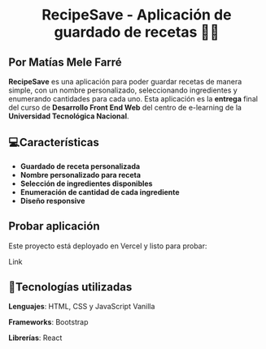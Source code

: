 <h1 align="center" id="title">RecipeSave - Aplicación de guardado de recetas 👨‍🍳</h1>
<h2>Por Matías Mele Farré</h2>

<p id="description"><b>RecipeSave</b> es una aplicación para poder guardar recetas de manera simple, con un nombre personalizado, seleccionando ingredientes y enumerando cantidades para cada uno. Esta aplicación es la <b>entrega</b> final del curso de <b>Desarrollo Front End Web</b> del centro de e-learning de la <b>Universidad Tecnológica Nacional</b>.</p>


<h2>💻Características</h2>

*   <b>Guardado de receta personalizada</b>
*   <b>Nombre personalizado para receta</b>
*   <b>Selección de ingredientes disponibles</b>
*   <b>Enumeración de cantidad de cada ingrediente</b>
*   <b>Diseño responsive</b>


<h2>Probar aplicación</h2>

<p>Este proyecto está deployado en Vercel y listo para probar:</p>
<p>Link</p>



<h2>🔧Tecnologías utilizadas</h2>

<p><b>Lenguajes</b>: HTML, CSS y JavaScript Vanilla</p>
<p><b>Frameworks</b>: Bootstrap</p>
<p><b>Librerías</b>: React</p>



